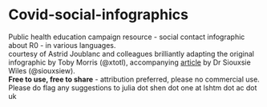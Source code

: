 # Covid-social-infographics
Public health education campaign resource - social contact infographic about R0 - in various languages. <br>
courtesy of Astrid Joublanc and colleagues brilliantly adapting the original infographic by Toby Morris (@xtotl), accompanying <a href ="https://thespinoff.co.nz/politics/22-03-2020/siouxsie-wiles-toby-morris-what-does-level-two-mean-and-why-does-it-matter/">article</a> by Dr Siouxsie Wiles (@siouxsiew).
<br>
<b>Free to use, free to share</b> - attribution preferred, please no commercial use. <br>
Please do flag any suggestions to julia dot shen dot one at lshtm dot ac dot uk <br>
